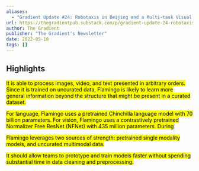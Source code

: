 ```yaml
---
aliases:
  - "Gradient Update #24: Robotaxis in Beijing and a Multi-task Visual Language Model"
url: https://thegradientpub.substack.com/p/gradient-update-24-robotaxis-in-beijing
author: The Gradient
publisher: "The Gradient's Newsletter"
date: 2022-05-10
tags: []
---
```


## Highlights
<mark>It is able to process images, video, and text presented in arbitrary orders. Since it is trained on uncurated data, Flamingo is likely to learn more general information beyond the structure that might be present in a curated dataset.</mark>

<mark>For language, Flamingo uses a pretrained Chinchilla language model with 70 billion parameters. For vision, Flamingo uses a contrastively pretrained Normalizer Free ResNet (NFNet) with 435 million parameters. During</mark>

<mark>Flamingo leverages two sources of strength: pretrained single modality models, and uncurated multimodal data.</mark>

<mark>It should allow teams to prototype and train models faster without spending substantial time in data cleaning and preprocessing.</mark>

